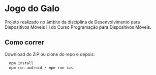 
# Jogo do Galo

Projeto realizado no âmbito da disciplina de Desenvolvimento para Dispositivos Móveis
III do Curso Programação para Dispositivos Móveis.


## Como correr

Download do ZIP ou clone do repo e depois:

```bash
  npm install
  npm run android / npm run ios
```
    